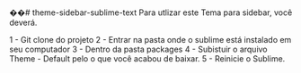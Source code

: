 ��#   t h e m e - s i d e b a r - s u b l i m e - t e x t  
 Para utlizar este Tema para sidebar, você deverá.


1 - Git clone do projeto
2 - Entrar na pasta onde o sublime está instalado em seu computador
3 - Dentro da pasta packages
4 - Subistuir o arquivo Theme - Default pelo o que você acabou de baixar.
5 - Reinicie o Sublime.
